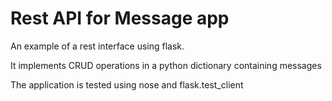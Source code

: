 Rest API for Message app
==================

An example of a rest interface using flask.

It implements CRUD operations in a python dictionary containing messages

The application is tested using nose and flask.test_client
